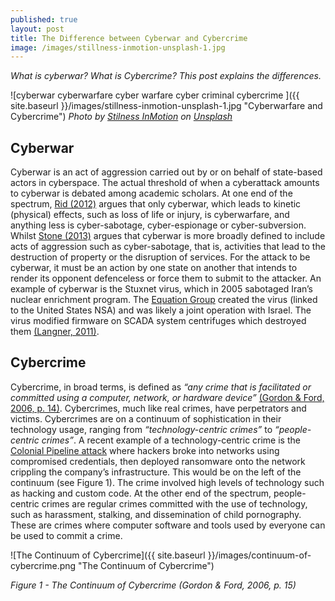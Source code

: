 ```yaml
---
published: true
layout: post
title: The Difference between Cyberwar and Cybercrime
image: /images/stillness-inmotion-unsplash-1.jpg
---
```


_What is cyberwar? What is Cybercrime? This post explains the differences._

![cyberwar cyberwarfare cyber warfare cyber criminal cybercrime ]({{ site.baseurl }}/images/stillness-inmotion-unsplash-1.jpg "Cyberwarfare and Cybercrime") 
_Photo by [Stilness InMotion](https://unsplash.com/@stillnes_in_motion) on [Unsplash](https://unsplash.com/s/photos/cybercrime)_   

## Cyberwar
Cyberwar is an act of aggression carried out by or on behalf of state-based actors in cyberspace.  The actual threshold of when a cyberattack amounts to cyberwar is debated among academic scholars.  At one end of the spectrum, [Rid (2012)](https://files.catbox.moe/ii93cc.pdf) argues that only cyberwar, which leads to kinetic (physical) effects, such as loss of life or injury, is cyberwarfare, and anything less is cyber-sabotage, cyber-espionage or cyber-subversion. Whilst [Stone (2013)](https://files.catbox.moe/30q3ju.pdf) argues that cyberwar is more broadly defined to include acts of aggression such as cyber-sabotage, that is, activities that lead to the destruction of property or the disruption of services. For the attack to be cyberwar, it must be an action by one state on another that intends to render its opponent defenceless or force them to submit to the attacker.  An example of cyberwar is the Stuxnet virus, which in 2005 sabotaged Iran’s nuclear enrichment program. The [Equation Group](https://en.wikipedia.org/wiki/Equation_Group) created the virus (linked to the United States NSA) and was likely a joint operation with Israel. The virus modified firmware on SCADA system centrifuges which destroyed them [(Langner, 2011)](https://doi.org/10.1109/msp.2011.67). 

## Cybercrime

Cybercrime, in broad terms, is defined as _“any crime that is facilitated or committed using a computer, network, or hardware device”_ [(Gordon & Ford, 2006, p. 14)](http://citeseerx.ist.psu.edu/viewdoc/download?doi=10.1.1.302.2178&rep=rep1&type=pdf). Cybercrimes, much like real crimes, have perpetrators and victims. Cybercrimes are on a continuum of sophistication in their technology usage, ranging from _“technology-centric crimes”_ to _“people-centric crimes”_. A recent example of a technology-centric crime is the [Colonial Pipeline attack](https://en.wikipedia.org/wiki/Colonial_Pipeline_ransomware_attack) where hackers broke into networks using compromised credentials, then deployed ransomware onto the network crippling the company’s infrastructure. This would be on the left of the continuum (see Figure 1). The crime involved high levels of technology such as hacking and custom code. At the other end of the spectrum, people-centric crimes are regular crimes committed with the use of technology, such as harassment, stalking, and dissemination of child pornography. These are crimes where computer software and tools used by everyone can be used to commit a crime.

![The Continuum of Cybercrime]({{ site.baseurl }}/images/continuum-of-cybercrime.png "The Continuum of Cybercrime")

_Figure 1 - The Continuum of Cybercrime (Gordon & Ford, 2006, p. 15)_
